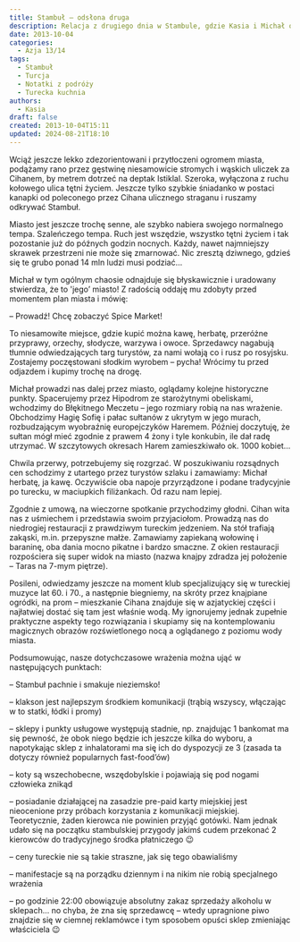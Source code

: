 ```yaml
---
title: Stambuł – odsłona druga
description: Relacja z drugiego dnia w Stambule, gdzie Kasia i Michał odkrywają uroki miasta, odwiedzają Spice Market, Błękitny Meczet oraz delektują się turecką kuchnią. Wrażenia z tętniącego życiem miasta i jego kultury.
date: 2013-10-04
categories:
  - Azja 13/14
tags:
  - Stambuł
  - Turcja
  - Notatki z podróży
  - Turecka kuchnia
authors:
  - Kasia
draft: false
created: 2013-10-04T15:11
updated: 2024-08-21T18:10
---
```

Wciąż jeszcze lekko zdezorientowani i przytłoczeni ogromem miasta, podążamy rano przez gęstwinę niesamowicie stromych i wąskich uliczek za Cihanem, by metrem dotrzeć na deptak Istiklal. Szeroka, wyłączona z ruchu kołowego ulica tętni życiem. Jeszcze tylko szybkie śniadanko w postaci kanapki od poleconego przez Cihana ulicznego straganu i ruszamy odkrywać Stambuł.

Miasto jest jeszcze trochę senne, ale szybko nabiera swojego normalnego tempa. Szaleńczego tempa. Ruch jest wszędzie, wszystko tętni życiem i tak pozostanie już do późnych godzin nocnych. Każdy, nawet najmniejszy skrawek przestrzeni nie może się zmarnować. Nic zresztą dziwnego, gdzieś się te grubo ponad 14 mln ludzi musi podziać…

Michał w tym ogólnym chaosie odnajduje się błyskawicznie i uradowany stwierdza, że to 'jego’ miasto! Z radością oddaję mu zdobyty przed momentem plan miasta i mówię:

– Prowadź! Chcę zobaczyć Spice Market!

To niesamowite miejsce, gdzie kupić można kawę, herbatę, przeróżne przyprawy, orzechy, słodycze, warzywa i owoce. Sprzedawcy nagabują tłumnie odwiedzających targ turystów, za nami wołają co i rusz po rosyjsku. Zostajemy poczęstowani słodkim wyrobem – pycha! Wrócimy tu przed odjazdem i kupimy trochę na drogę.

Michał prowadzi nas dalej przez miasto, oglądamy kolejne historyczne punkty. Spacerujemy przez Hipodrom ze starożytnymi obeliskami, wchodzimy do Błękitnego Meczetu – jego rozmiary robią na nas wrażenie. Obchodzimy Hagię Sofię i pałac sułtanów z ukrytym w jego murach, rozbudzającym wyobraźnię europejczyków Haremem. Później doczytuję, że sułtan mógł mieć zgodnie z prawem 4 żony i tyle konkubin, ile dał radę utrzymać. W szczytowych okresach Harem zamieszkiwało ok. 1000 kobiet…

Chwila przerwy, potrzebujemy się rozgrzać. W poszukiwaniu rozsądnych cen schodzimy z utartego przez turystów szlaku i zamawiamy: Michał herbatę, ja kawę. Oczywiście oba napoje przyrządzone i podane tradycyjnie po turecku, w maciupkich filiżankach. Od razu nam lepiej.

Zgodnie z umową, na wieczorne spotkanie przychodzimy głodni. Cihan wita nas z uśmiechem i przedstawia swoim przyjaciołom. Prowadzą nas do niedrogiej restauracji z prawdziwym tureckim jedzeniem. Na stół trafiają zakąski, m.in. przepyszne małże. Zamawiamy zapiekaną wołowinę i baraninę, oba dania mocno pikatne i bardzo smaczne. Z okien restauracji rozpościera się super widok na miasto (nazwa knajpy zdradza jej położenie – Taras na 7-mym piętrze).

Posileni, odwiedzamy jeszcze na moment klub specjalizujący się w tureckiej muzyce lat 60. i 70., a następnie biegniemy, na skróty przez knajpiane ogródki, na prom – mieszkanie Cihana znajduje się w azjatyckiej części i najłatwiej dostać się tam jest właśnie wodą. My ignorujemy jednak zupełnie praktyczne aspekty tego rozwiązania i skupiamy się na kontemplowaniu magicznych obrazów rozświetlonego nocą a oglądanego z poziomu wody miasta.

Podsumowując, nasze dotychczasowe wrażenia można ująć w następujących punktach:

– Stambuł pachnie i smakuje nieziemsko!

– klakson jest najlepszym środkiem komunikacji (trąbią wszyscy, włączając w to statki, łódki i promy)

– sklepy i punkty usługowe występują stadnie, np. znajdując 1 bankomat ma się pewność, że obok niego będzie ich jeszcze kilka do wyboru, a napotykając sklep z inhalatorami ma się ich do dyspozycji ze 3 (zasada ta dotyczy również popularnych fast-food’ów)

– koty są wszechobecne, wszędobylskie i pojawiają się pod nogami człowieka znikąd

– posiadanie działającej na zasadzie pre-paid karty miejskiej jest nieocenione przy próbach korzystania z komunikacji miejskiej. Teoretycznie, żaden kierowca nie powinien przyjąć gotówki. Nam jednak udało się na początku stambulskiej przygody jakimś cudem przekonać 2 kierowców do tradycyjnego środka płatniczego 😉

– ceny tureckie nie są takie straszne, jak się tego obawialiśmy

– manifestacje są na porządku dziennym i na nikim nie robią specjalnego wrażenia

– po godzinie 22:00 obowiązuje absolutny zakaz sprzedaży alkoholu w sklepach… no chyba, że zna się sprzedawcę – wtedy upragnione piwo znajdzie się w ciemnej reklamówce i tym sposobem opuści sklep zmieniając właściciela 😉